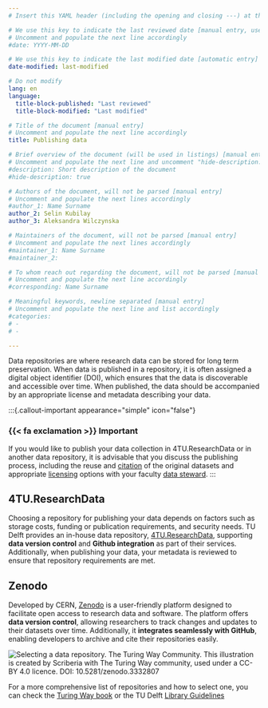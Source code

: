 ```yaml
---
# Insert this YAML header (including the opening and closing ---) at the beginning of the document and fill it out accordingly

# We use this key to indicate the last reviewed date [manual entry, use YYYY-MM-DD]
# Uncomment and populate the next line accordingly
#date: YYYY-MM-DD

# We use this key to indicate the last modified date [automatic entry]
date-modified: last-modified

# Do not modify
lang: en
language: 
  title-block-published: "Last reviewed"
  title-block-modified: "Last modified"

# Title of the document [manual entry]
# Uncomment and populate the next line accordingly
title: Publishing data

# Brief overview of the document (will be used in listings) [manual entry]
# Uncomment and populate the next line and uncomment "hide-description: true".
#description: Short description of the document
#hide-description: true

# Authors of the document, will not be parsed [manual entry]
# Uncomment and populate the next lines accordingly
#author_1: Name Surname
author_2: Selin Kubilay
author_3: Aleksandra Wilczynska

# Maintainers of the document, will not be parsed [manual entry]
# Uncomment and populate the next lines accordingly
#maintainer_1: Name Surname
#maintainer_2:

# To whom reach out regarding the document, will not be parsed [manual entry]
# Uncomment and populate the next line accordingly
#corresponding: Name Surname

# Meaningful keywords, newline separated [manual entry]
# Uncomment and populate the next line and list accordingly
#categories: 
# - 
# - 

---
```

Data repositories are where research data can be stored for long term preservation. When data is published in a repository, it is often assigned a digital object identifier (DOI), which ensures that the data is discoverable and accessible over time.
When published, the data should be accompanied by an appropriate license and metadata describing your data. 

:::{.callout-important appearance="simple" icon="false"}
### {{< fa exclamation >}} Important
If you would like to publish your data collection in 4TU.ResearchData or in another data repository, it is advisable that you discuss the publishing process, including the reuse and [citation](https://www.tudelft.nl/en/library/research-data-management/r/publish/cite-your-data) of the original datasets and appropriate [licensing](https://data.4tu.nl/info/en/use/publish-cite/upload-your-data-in-our-data-repository/licencing) options with your faculty [data steward](https://www.tudelft.nl/library/research-data-management/r/support/data-stewardship/contact).
:::

## 4TU.ResearchData

Choosing a repository for publishing your data depends on factors such as storage costs, funding or publication requirements, and security needs. TU Delft provides an in-house data repository, [4TU.ResearchData](https://data.4tu.nl/), supporting **data version control** and **Github integration** as part of their services. Additionally, when publishing your data, your metadata is reviewed to ensure that repository requirements are met.  

## Zenodo

Developed by CERN, [Zenodo](https://zenodo.org/) is a user-friendly platform designed to facilitate open access to research data and software. The platform offers **data version control**, allowing researchers to track changes and updates to their datasets over time. Additionally, it **integrates seamlessly with GitHub**, enabling developers to archive and cite their repositories easily.


![Selecting a data repository. The Turing Way Community. This illustration is created by Scriberia with The Turing Way community, used under a CC-BY 4.0 licence. DOI: 10.5281/zenodo.3332807](../../../docs/img/data-repo.jpg)

For a more comprehensive list of repositories and how to select one, you can check the [Turing Way book](https://book.the-turing-way.org/reproducible-research/rdm/rdm-repository) or the TU Delft [Library Guidelines](https://www.tudelft.nl/en/library/research-data-management/r/publish/publish-research-data)
